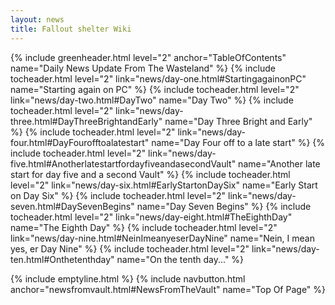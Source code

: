 ```yaml
---
layout: news
title: Fallout shelter Wiki
---
```

{% include greenheader.html level="2" anchor="TableOfContents" name="Daily News Update From The Wasteland" %}
{% include tocheader.html level="2" link="news/day-one.html#StartingagainonPC" name="Starting again on PC" %}
{% include tocheader.html level="2" link="news/day-two.html#DayTwo" name="Day Two" %}
{% include tocheader.html level="2" link="news/day-three.html#DayThreeBrightandEarly" name="Day Three Bright and Early" %}
{% include tocheader.html level="2" link="news/day-four.html#DayFourofftoalatestart" name="Day Four off to a late start" %}
{% include tocheader.html level="2" link="news/day-five.html#AnotherlatestartfordayfiveandasecondVault" name="Another late start for day five and a second Vault" %}
{% include tocheader.html level="2" link="news/day-six.html#EarlyStartonDaySix" name="Early Start on Day Six" %}
{% include tocheader.html level="2" link="news/day-seven.html#DaySevenBegins" name="Day Seven Begins" %}
{% include tocheader.html level="2" link="news/day-eight.html#TheEighthDay" name="The Eighth Day" %}
{% include tocheader.html level="2" link="news/day-nine.html#NeinImeanyeserDayNine" name="Nein, I mean yes, er Day Nine" %}
{% include tocheader.html level="2" link="news/day-ten.html#Onthetenthday" name="On the tenth day..." %}

{% include emptyline.html %}
{% include navbutton.html anchor="newsfromvault.html#NewsFromTheVault" name="Top Of Page" %}

